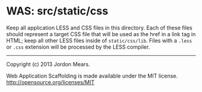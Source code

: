 WAS: src/static/css
===============

Keep all application LESS and CSS files in this directory. Each of these files
should represent a target CSS file that will be used as the href in a link tag
in HTML; keep all other LESS files inside of `static/css/lib`. Files with a
`.less` or `.css` extension will be processed by the LESS compiler.

--------------------------------------------------------------------------------

Copyright (c) 2013 Jordon Mears.

Web Application Scaffolding is made available under the MIT license.
<http://opensource.org/licenses/MIT>
